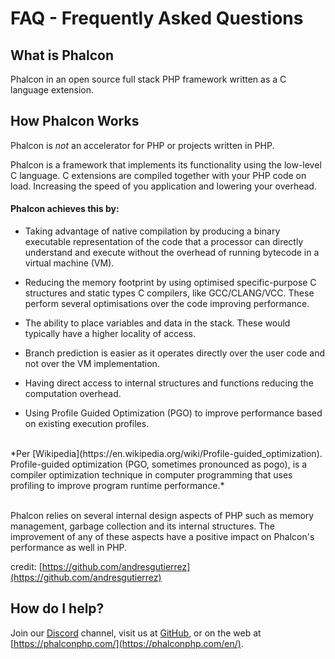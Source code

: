 # FAQ - Frequently Asked Questions

## What is Phalcon
Phalcon in an open source full stack PHP framework written as a C language extension.

## How Phalcon Works
Phalcon is *not* an accelerator for PHP or projects written in PHP. 

Phalcon is a framework that implements its functionality using the low-level C language. C extensions are compiled together with your PHP code on load. Increasing the speed of you application and lowering your overhead.

#### Phalcon achieves this by:

- Taking advantage of native compilation by producing a binary executable representation of the code that a processor can directly understand and execute without the overhead of running bytecode in a virtual machine (VM).

- Reducing the memory footprint by using optimised specific-purpose C structures and static types
C compilers, like GCC/CLANG/VCC. These perform several optimisations over the code improving performance.

- The ability to place variables and data in the stack. These would typically have a higher locality of access.

- Branch prediction is easier as it operates directly over the user code and not over the VM implementation.

- Having direct access to internal structures and functions reducing the computation overhead.

- Using Profile Guided Optimization (PGO) to improve performance based on existing execution profiles.

<br>
*Per [Wikipedia](https://en.wikipedia.org/wiki/Profile-guided_optimization). Profile-guided optimization (PGO, sometimes pronounced as pogo), is a compiler optimization technique in computer programming that uses profiling to improve program runtime performance.*
<br><br>

Phalcon relies on several internal design aspects of PHP such as memory management, garbage collection and its internal structures. The improvement of any of these aspects have a positive impact on Phalcon's performance as well in PHP.

credit: [https://github.com/andresgutierrez](https://github.com/andresgutierrez)

## How do I help?

Join our [Discord](https://phalcon.link/discord) channel, visit us at [GitHub](https://github.com/phalcon), or on the web at [https://phalconphp.com/](https://phalconphp.com/en/).
